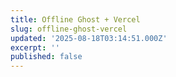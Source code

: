 ```yaml
---
title: Offline Ghost + Vercel
slug: offline-ghost-vercel
updated: '2025-08-18T03:14:51.000Z'
excerpt: ''
published: false
---
```


